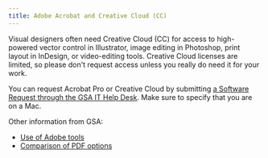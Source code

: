```yaml
---
title: Adobe Acrobat and Creative Cloud (CC)
---
```


Visual designers often need Creative Cloud (CC) for access to high-powered vector control in Illustrator, image editing in Photoshop, print layout in InDesign, or video-editing tools. Creative Cloud licenses are limited, so please don't request access unless you really do need it for your work.

You can request Acrobat Pro or Creative Cloud by submitting [a Software Request through the GSA IT Help Desk](https://gsa.servicenowservices.com/sp/?id=sc_cat_item&sys_id=1bfdfdca78d3a400ce3ddff91a64940b). Make sure to specify that you are on a Mac.

Other information from GSA:

- [Use of Adobe tools](https://gsa.servicenowservices.com/sp/?id=kb_category&kb_category=5214a9aadbe87f042b02388d7c961958&kb_id=ae19594bdba4834007d97e721f96190c)
- [Comparison of PDF options](https://docs.google.com/document/d/1q_iiV3DE1_e4EwRZ30fiPoF2Bor60RYLQgneY5hoIpQ/edit)
